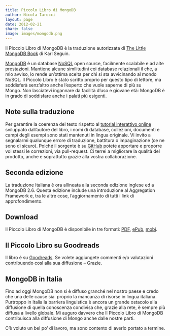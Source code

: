 ```yaml
---
title: Piccolo Libro di MongoDB
author: Nicola Iarocci
layout: page
date: 2012-02-21
share: false
image: images/mongodb.png
---
```

Il Piccolo Libro di MongoDB è la traduzione autorizzata di [The Little MongoDB Book][1] di Karl Seguin.

[MongoDB][2] è un database [NoSQL][3] open source, facilmente scalabile e ad alte prestazioni. Mantiene alcune similitudini coi database relazionali il che, a mio avviso, lo rende un&#8217;ottima scelta per chi si sta avvicinando al mondo NoSQL. Il Piccolo Libro è stato scritto proprio per questo tipo di lettore, ma soddisferà senz&#8217;altro anche l&#8217;esperto che vuole saperne di più su Mongo. Non lasciatevi ingannare da facilità d&#8217;uso e giovane età: MongoDB è in grado di soddisfare anche i palati più esigenti.

## Note sulla traduzione

Per garantire la coerenza del testo rispetto al [tutorial interattivo online][4] sviluppato dall&#8217;autore del libro, i nomi di database, collezioni, documenti e campi degli esempi sono stati mantenuti in lingua originale. Vi invito a segnalarmi qualunque errore di traduzione, battitura o impaginazione (ce ne sono di sicuro). Poiché il sorgente è su [GitHub][5] potete apportare e proporre voi stessi le correzioni, via pull-request. Ci terrei a migliorare la qualità del prodotto, anche e soprattutto grazie alla vostra collaborazione.

## Seconda edizione

La traduzione Italiana è ora allineata alla seconda edizione inglese ed a MongoDB 2.6. Questa edizione include una introduzione al Aggregation Framework e, tra le altre cose, l&#8217;aggiornamento di tutti i link di approfondimento.

## Download

Il Piccolo Libro di MongoDB è disponibile in tre formati: [PDF][6], [ePub][7], [mobi][8].

## Il Piccolo Libro su Goodreads

Il libro è su [Goodreads][9]. Se volete aggiungete commenti e/o valutazioni contribuendo così alla sua diffusione &#8211; Grazie.

## MongoDB in Italia

Fino ad oggi MongoDB non si è diffuso granché nel nostro paese e credo che una delle cause sia  proprio la mancanza di risorse in lingua italiana. Purtroppo in Italia la barriera linguistica è ancora un grande ostacolo alla diffusione di quella conoscenza condivisa che, grazie alla rete, è sempre più diffusa a livello globale. Mi auguro davvero che Il Piccolo Libro di MongoDB contribuisca alla diffusione di Mongo anche dalle nostre parti.

C&#8217;è voluto un bel po&#8217; di lavoro, ma sono contento di averlo portato a termine.

 [1]: http://openmymind.net/mongodb.pdf
 [2]: http://mongodb.org
 [3]: http://en.wikipedia.org/wiki/NoSQL
 [4]: http://mongly.openmymind.net/tutorial/index
 [5]: https://github.com/nicolaiarocci/the-little-mongodb-book
 [6]: http://nicolaiarocci.com/mongodb/il-piccolo-libro-di-mongodb.pdf
 [7]: http://nicolaiarocci.com/mongodb/il-piccolo-libro-di-mongodb.epub
 [8]: href="http://nicolaiarocci.com/mongodb/il-piccolo-libro-di-mongodb.mobi
 [9]: http://www.goodreads.com/book/show/13595796-il-piccolo-libro-di-mongodb
